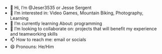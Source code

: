 - 👋 Hi, I’m @Jeser3535 or Jesse Sergent
- 👀 I’m interested in: Video Games, Mountain Biking, Photography, Learning
- 🌱 I’m currently learning About: programming
- 💞️ I’m looking to collaborate on: projects that will benefit my experience and teamworking skills
- 📫 How to reach me: email or socials
- 😄 Pronouns: He/Him


<!---
Jeser3535/Jeser3535 is a ✨ special ✨ repository because its `README.md` (this file) appears on your GitHub profile.
You can click the Preview link to take a look at your changes.
--->
